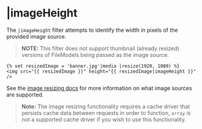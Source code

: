 # |imageHeight

The `|imageHeight` filter attempts to identify the width in pixels of the provided image source.

>**NOTE:** This filter does not support thumbnail (already resized) versions of FileModels being passed as the image source.

    {% set resizedImage = 'banner.jpg'|media |resize(1920, 1080) %}
    <img src="{{ resizedImage }}" height="{{ resizedImage|imageHeight }}" />

See the [image resizing docs](../services/image-resizing#resize-sources) for more information on what image sources are supported.

>**Note:** The image resizing functionality requires a cache driver that persists cache data between requests in order to function, `array` is not a supported cache driver if you wish to use this functionality.
